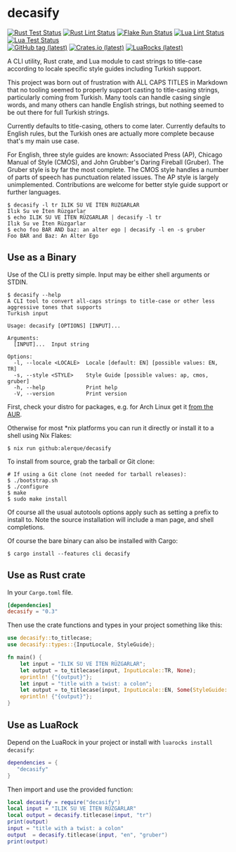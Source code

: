 # decasify

[![Rust Test Status](https://img.shields.io/github/actions/workflow/status/alerque/decasify/rust_test.yml?branch=master&label=Rust+Test&logo=Rust)](https://github.com/alerque/decasify/actions/workflows/rust_test.yml)
[![Rust Lint Status](https://img.shields.io/github/actions/workflow/status/alerque/decasify/rust_lint.yml?branch=master&label=Rust+Lint&logo=Rust)](https://github.com/alerque/decasify/actions/workflows/rust_list.yml)
[![Flake Run Status](https://img.shields.io/github/actions/workflow/status/alerque/decasify/nix.yml?branch=master&label=Flake&logo=NixOS)](https://github.com/alerque/decasify/actions/workflows/nix.yml)
[![Lua Lint Status](https://img.shields.io/github/actions/workflow/status/alerque/decasify/luacheck.yml?branch=master&label=Luacheck&logo=Lua)](https://github.com/alerque/decasify/actions/workflows/luacheck.yml)
[![Lua Test Status](https://img.shields.io/github/actions/workflow/status/alerque/decasify/busted.yml?branch=master&label=Busted&logo=Lua)](https://github.com/alerque/decasify/actions/workflows/busted.yml)  
[![GitHub tag (latest)](https://img.shields.io/github/v/tag/alerque/decasify)](https://github.com/alerque/decasify/releases)
[![Crates.io (latest)](https://img.shields.io/crates/v/decasify)](https://crates.io/crates/decasify)
[![LuaRocks (latest)](https://img.shields.io/luarocks/v/alerque/decasify)](https://luarocks.org/modules/alerque/decasify)

A CLI utility, Rust crate, and Lua module to cast strings to title-case according to locale specific style guides including Turkish support.

This project was born out of frustration with ALL CAPS TITLES in Markdown that no tooling seemed to properly support casting to title-casing strings, particularly coming from Turkish.
Many tools can handle casing single words, and many others can handle English strings, but nothing seemed to be out there for full Turkish strings.

Currently defaults to title-casing, others to come later.
Currently defaults to English rules, but the Turkish ones are actually more complete because that's my main use case.

For English, three style guides are known: Associated Press (AP), Chicago Manual of Style (CMOS), and John Grubber's Daring Fireball (Gruber).
The Gruber style is by far the most complete.
The CMOS style handles a number of parts of speech has punctuation related issues.
The AP style is largely unimplemented.
Contributions are welcome for better style guide support or further languages.

``` console
$ decasify -l tr ILIK SU VE İTEN RÜZGARLAR
Ilık Su ve İten Rüzgarlar
$ echo ILIK SU VE İTEN RÜZGARLAR | decasify -l tr
Ilık Su ve İten Rüzgarlar
$ echo foo BAR AND baz: an alter ego | decasify -l en -s gruber
Foo BAR and Baz: An Alter Ego
```

## Use as a Binary

Use of the CLI is pretty simple.
Input may be either shell arguments or STDIN.

```console
$ decasify --help
A CLI tool to convert all-caps strings to title-case or other less aggressive tones that supports
Turkish input

Usage: decasify [OPTIONS] [INPUT]...

Arguments:
  [INPUT]...  Input string

Options:
  -l, --locale <LOCALE>  Locale [default: EN] [possible values: EN, TR]
  -s, --style <STYLE>    Style Guide [possible values: ap, cmos, gruber]
  -h, --help             Print help
  -V, --version          Print version
```

First, check your distro for packages, e.g. for Arch Linux get it [from the AUR](https://aur.archlinux.org/packages/decasify).

Otherwise for most *nix platforms you can run it directly or install it to a shell using Nix Flakes:

``` console
$ nix run github:alerque/decasify
```

To install from source, grab the tarball or Git clone:

```console
# If using a Git clone (not needed for tarball releases):
$ ./bootstrap.sh
$ ./configure
$ make
$ sudo make install
```
Of course all the usual autotools options apply such as setting a prefix to install to.
Note the source installation will include a man page, and shell completions.

Of course the bare binary can also be installed with Cargo:

```console
$ cargo install --features cli decasify
```

## Use as Rust crate

In your `Cargo.toml` file.

```toml
[dependencies]
decasify = "0.3"
```

Then use the crate functions and types in your project something like this:

```rust
use decasify::to_titlecase;
use decasify::types::{InputLocale, StyleGuide};

fn main() {
    let input = "ILIK SU VE İTEN RÜZGARLAR";
    let output = to_titlecase(input, InputLocale::TR, None);
    eprintln! {"{output}"};
    let input = "title with a twist: a colon";
    let output = to_titlecase(input, InputLocale::EN, Some(StyleGuide::DaringFireball));
    eprintln! {"{output}"};
}
```

## Use as LuaRock

Depend on the LuaRock in your project or install with `luarocks install decasify`:

```lua
dependencies = {
   "decasify"
}
```

Then import and use the provided function:

```lua
local decasify = require("decasify")
local input = "ILIK SU VE İTEN RÜZGARLAR"
local output = decasify.titlecase(input, "tr")
print(output)
input = "title with a twist: a colon"
output  = decasify.titlecase(input, "en", "gruber")
print(output)
```
